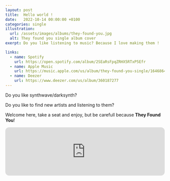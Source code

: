 ```yaml
---
layout: post
title:  Hello world !
date:   2022-10-14 00:00:00 +0100
categories: single
illustration: 
  url: /assets/images/albums/they-found-you.jpg
  alt: They found you single album cover
exerpt: Do you like listening to music? Because I love making them !

links:
  - name: Spotify
    url: https://open.spotify.com/album/2SEaRsFpqZRHX5RTxP5Efr
  - name: Apple Music
    url: https://music.apple.com/us/album/they-found-you-single/1646864804
  - name: Deezer
    url: https://www.deezer.com/us/album/360187277
---
```


Do you like synthwave/darksynth?

Do you like to find new artists and listening to them?

Welcome here, take a seat and enjoy, but be carefull because **They Found You**!

<div class="player">
  <iframe style="border-radius:12px" src="https://open.spotify.com/embed/album/2SEaRsFpqZRHX5RTxP5Efr?utm_source=generator&theme=0" width="100%" height="152" frameBorder="0" allowfullscreen="" allow="autoplay; clipboard-write; encrypted-media; fullscreen; picture-in-picture" loading="lazy"></iframe>
</div>
